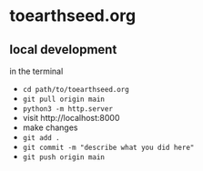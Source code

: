 # toearthseed.org
## local development
in the terminal
* `cd path/to/toearthseed.org`
* `git pull origin main`
* `python3 -m http.server`
* visit http://localhost:8000
* make changes
* `git add .`
* `git commit -m "describe what you did here"`
* `git push origin main` 